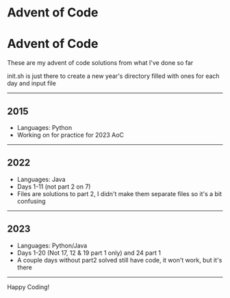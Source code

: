 # Advent of Code
# Advent of Code

These are my advent of code solutions from what I've done so far

init.sh is just there to create a new year's directory filled with ones for each day and input file

---


## 2015 
- Languages: Python
- Working on for practice for 2023 AoC
---

## 2022
- Languages: Java
- Days 1-11 (not part 2 on 7)
- Files are solutions to part 2, I didn't make them separate files so it's a bit confusing
---

## 2023 
- Languages: Python/Java
- Days 1-20 (Not 17, 12 & 19 part 1 only) and 24 part 1
- A couple days without part2 solved still have code, it won't work, but it's there
---
Happy Coding!
